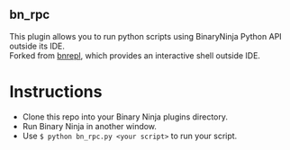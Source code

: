 bn_rpc
----

This plugin allows you to run python scripts using BinaryNinja Python API outside its IDE.   
Forked from [bnrepl](https://github.com/lunixbochs/bnrepl), which provides an interactive shell outside IDE.

# Instructions
- Clone this repo into your Binary Ninja plugins directory.
- Run Binary Ninja in another window.
- Use ```$ python bn_rpc.py <your script>``` to run your script.

